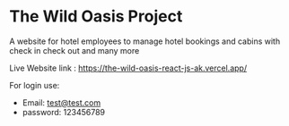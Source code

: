 # The Wild Oasis Project

A website for hotel employees to manage hotel bookings and cabins with check in check out and many more 

Live Website link : https://the-wild-oasis-react-js-ak.vercel.app/

For login use: 
- Email: test@test.com
- password: 123456789
